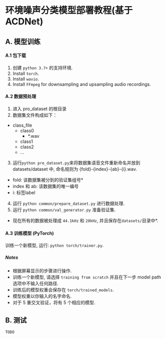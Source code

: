 # 环境噪声分类模型部署教程(基于ACDNet)

## A. 模型训练
#### A.1 包下载
1. 创建 `python 3.7+` 的支持环境.
2. Install `torch`.
3. Install `wavio`.
4. Install `FFmpeg` for downsampling and upsampling audio recordings.

#### A.2 数据预处理
1. 进入 pro_dataset 的根目录
2. 数据集文件构成如下：
* class_file
  * class0
    * *.wav
  * class1
  * class2
  * ...
3. 运行```python pre_dataset.py```来将数据集语音文件重新命名并放到 datasets/dataset 中, 命名规则为 {fold}-{index}-{ab}-{i}.wav.
* fold: 该数据集被分到的验证集组号*
* index 和 ab: 该数据集的唯一编号
* i: 标签label
4. 运行 ```python common/prepare_dataset.py``` 进行数据处理.
5. 运行 ```python common/val_generator.py``` 准备验证集.
* 现在所有的数据被处理成 `44.1kHz` 和 `20kHz`, 并且保存在`datasets/`目录中*.

#### A.3 训练模型 (PyTorch)
训练一个新模型, 运行: ```python torch/trainer.py```.
##### Notes
* 根据屏幕显示的步骤进行操作.
* 训练一个新模型, 请选择 `training from scratch` 并且在下一步 model path 选项中不输入任何路径.
* 训练后的模型权重会保存在 `torch/trained_models`.
* 模型权重以你输入的名字命名.
* 对于 5 重交叉验证，将有 5 个相应的模型.

## B. 测试
```TODO```

